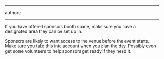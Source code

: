 

---
authors:

---




<span class='intro'> <p class="ssw15-rteElement-P">If you have offered sponsors booth space, make sure you have a designated area they can be set up in.&#160;​</p> </span>

<p class="ssw15-rteElement-P">​Sponsors are likely to want access to the venue before the event starts. Make sure you take this into account when you plan the day. Possibly even get some volunteers to help sponsors get ready if they need it.&#160;​</p>


